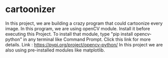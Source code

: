 # cartoonizer
In this project, we are building a crazy program that could cartoonize every image.
In this program, we are using openCV module. Install it before executing this Project.
To install that module, type "pip install opencv-python" in any terminal like Command Prompt.
Click this link for more details. Link : https://pypi.org/project/opencv-python/
In this project we are also using pre-installed modules like matplotlib.

